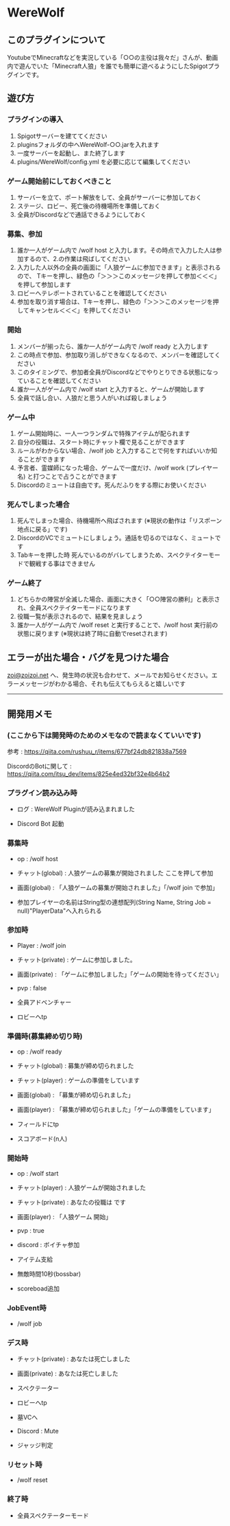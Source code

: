 # WereWolf

## このプラグインについて

YoutubeでMinecraftなどを実況している「○○の主役は我々だ」さんが、動画内で遊んでいた「Minecraft人狼」を誰でも簡単に遊べるようにしたSpigotプラグインです。

## 遊び方

### プラグインの導入

1. Spigotサーバーを建ててください
2. pluginsフォルダの中へWereWolf-○○.jarを入れます
3. 一度サーバーを起動し、また終了します
4. plugins/WereWolf/config.yml を必要に応じて編集してください

### ゲーム開始前にしておくべきこと

1. サーバーを立て、ポート解放をして、全員がサーバーに参加しておく
2. ステージ、ロビー、死亡後の待機場所を準備しておく
3. 全員がDiscordなどで通話できるようにしておく

### 募集、参加

1. 誰か一人がゲーム内で /wolf host と入力します。その時点で入力した人は参加するので、2.の作業は飛ばしてください
2. 入力した人以外の全員の画面に「人狼ゲームに参加できます」と表示されるので、
   Tキーを押し、緑色の「＞＞＞このメッセージを押して参加＜＜＜」を押して参加します
3. ロビーへテレポートされていることを確認してください
4. 参加を取り消す場合は、Tキーを押し、緑色の「＞＞＞このメッセージを押してキャンセル＜＜＜」を押してください

### 開始

1. メンバーが揃ったら、誰か一人がゲーム内で /wolf ready と入力します
2. この時点で参加、参加取り消しができなくなるので、メンバーを確認してください
3. このタイミングで、参加者全員がDiscordなどでやりとりできる状態になっていることを確認してください
4. 誰か一人がゲーム内で /wolf start と入力すると、ゲームが開始します
5. 全員で話し合い、人狼だと思う人がいれば殺しましょう

### ゲーム中

1. ゲーム開始時に、一人一つランダムで特殊アイテムが配られます
2. 自分の役職は、スタート時にチャット欄で見ることができます
3. ルールがわからない場合、/wolf job と入力することで何をすればいいか知ることができます
4. 予言者、霊媒師になった場合、ゲームで一度だけ、/wolf work (プレイヤー名) と打つことで占うことができます
5. Discordのミュートは自由です。死んだふりをする際にお使いください

### 死んでしまった場合

1. 死んでしまった場合、待機場所へ飛ばされます (※現状の動作は「リスポーン地点に戻る」です)
2. DiscordのVCでミュートにしましょう。通話を切るのではなく、ミュートです
3. Tabキーを押した時 死んでいるのがバレてしまうため、スペクテイターモードで観戦する事はできません

### ゲーム終了

1. どちらかの陣営が全滅した場合、画面に大きく「○○陣営の勝利」と表示され、全員スペクテイターモードになります
2. 役職一覧が表示されるので、結果を見ましょう
3. 誰か一人がゲーム内で /wolf reset と実行することで、/wolf host 実行前の状態に戻ります (※現状は終了時に自動でresetされます)

## エラーが出た場合・バグを見つけた場合

zoi@zoizoi.net へ、発生時の状況も合わせて、メールでお知らせください。エラーメッセージがわかる場合、それも伝えてもらえると嬉しいです







------







## 開発用メモ



###  (ここから下は開発時のためのメモなので読まなくていいです)







参考 : https://qiita.com/rushuu_r/items/677bf24db821838a7569

DiscordのBotに関して : https://qiita.com/itsu_dev/items/825e4ed32bf32e4b64b2

### プラグイン読み込み時

- ログ : WereWolf Pluginが読み込まれました



- Discord Bot 起動

### 募集時

- op : /wolf host
- チャット(global) : 人狼ゲームの募集が開始されました ここを押して参加
- 画面(global) : 「人狼ゲームの募集が開始されました」「/wolf join で参加」



- 参加プレイヤーの名前はString型の連想配列(String Name, String Job = null)"PlayerData"へ入れられる

### 参加時

- Player : /wolf join
- チャット(private) : ゲームに参加しました。
- 画面(private) : 「ゲームに参加しました」「ゲームの開始を待ってください」



- pvp : false
- 全員アドベンチャー
- ロビーへtp

###  

### 準備時(募集締め切り時)

- op : /wolf ready
- チャット(global) : 募集が締め切られました
- チャット(player) : ゲームの準備をしています
- 画面(global) : 「募集が締め切られました」
- 画面(player) : 「募集が締め切られました」「ゲームの準備をしています」



- フィールドにtp
- スコアボード(n人)

### 開始時

- op : /wolf start
- チャット(player) : 人狼ゲームが開始されました
- チャット(private) : あなたの役職は です
- 画面(player) : 「人狼ゲーム 開始」



- pvp : true
- discord : ボイチャ参加
- アイテム支給
- 無敵時間10秒(bossbar)
- scoreboad追加

### JobEvent時

- /wolf job

### デス時

- チャット(private) : あなたは死亡しました
- 画面(private) : あなたは死亡しました



- スペクテーター
- ロビーへtp
- 墓VCへ
- Discord : Mute



- ジャッジ判定

### リセット時

- /wolf reset

### 終了時

- 全員スペクテーターモード